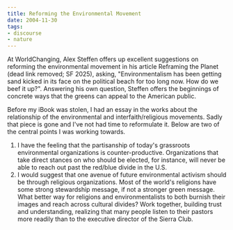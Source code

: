 ```yaml
---
title: Reforming the Environmental Movement
date: 2004-11-30
tags:
- discourse
- nature
---
```


At WorldChanging, Alex Steffen offers up excellent suggestions on reforming the
environmental movement in his article Reframing the Planet (dead link removed;
SF 2025), asking, "Environmentalism has been getting sand kicked in its face on
the political beach for too long now. How do we beef it up?". Answering his own
question, Steffen offers the beginnings of concrete ways that the greens can
appeal to the American public.

Before my iBook was stolen, I had an essay in the works about the relationship
of the environmental and interfaith/religious movements. Sadly that piece is
gone and I've not had time to reformulate it. Below are two of the central
points I was working towards.

<!-- truncate -->

1. I have the feeling that the partisanship of today's grassroots environmental
   organizations is counter-productive. Organizations that take direct stances
   on who should be elected, for instance, will never be able to reach out past
   the red/blue divide in the U.S.
2. I would suggest that one avenue of future environmental activism should be
   through religious organizations. Most of the world's religions have some
   strong stewardship message, if not a stronger green message. What better way
   for religions and environmentalists to both burnish their images and reach
   across cultural divides? Work together, building trust and understanding,
   realizing that many people listen to their pastors more readily than to the
   executive director of the Sierra Club.
